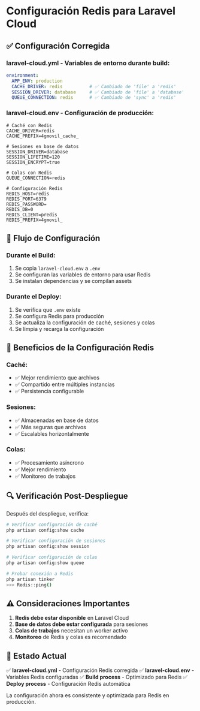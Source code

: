 # Configuración Redis para Laravel Cloud

## ✅ Configuración Corregida

### **laravel-cloud.yml** - Variables de entorno durante build:
```yaml
environment:
  APP_ENV: production
  CACHE_DRIVER: redis          # ✅ Cambiado de 'file' a 'redis'
  SESSION_DRIVER: database     # ✅ Cambiado de 'file' a 'database'
  QUEUE_CONNECTION: redis      # ✅ Cambiado de 'sync' a 'redis'
```

### **laravel-cloud.env** - Configuración de producción:
```env
# Caché con Redis
CACHE_DRIVER=redis
CACHE_PREFIX=4gmovil_cache_

# Sesiones en base de datos
SESSION_DRIVER=database
SESSION_LIFETIME=120
SESSION_ENCRYPT=true

# Colas con Redis
QUEUE_CONNECTION=redis

# Configuración Redis
REDIS_HOST=redis
REDIS_PORT=6379
REDIS_PASSWORD=
REDIS_DB=0
REDIS_CLIENT=predis
REDIS_PREFIX=4gmovil_
```

## 🔄 Flujo de Configuración

### **Durante el Build:**
1. Se copia `laravel-cloud.env` a `.env`
2. Se configuran las variables de entorno para usar Redis
3. Se instalan dependencias y se compilan assets

### **Durante el Deploy:**
1. Se verifica que `.env` existe
2. Se configura Redis para producción
3. Se actualiza la configuración de caché, sesiones y colas
4. Se limpia y recarga la configuración

## 🎯 Beneficios de la Configuración Redis

### **Caché:**
- ✅ Mejor rendimiento que archivos
- ✅ Compartido entre múltiples instancias
- ✅ Persistencia configurable

### **Sesiones:**
- ✅ Almacenadas en base de datos
- ✅ Más seguras que archivos
- ✅ Escalables horizontalmente

### **Colas:**
- ✅ Procesamiento asíncrono
- ✅ Mejor rendimiento
- ✅ Monitoreo de trabajos

## 🔍 Verificación Post-Despliegue

Después del despliegue, verifica:

```bash
# Verificar configuración de caché
php artisan config:show cache

# Verificar configuración de sesiones
php artisan config:show session

# Verificar configuración de colas
php artisan config:show queue

# Probar conexión a Redis
php artisan tinker
>>> Redis::ping()
```

## ⚠️ Consideraciones Importantes

1. **Redis debe estar disponible** en Laravel Cloud
2. **Base de datos debe estar configurada** para sesiones
3. **Colas de trabajos** necesitan un worker activo
4. **Monitoreo** de Redis y colas es recomendado

## 🚀 Estado Actual

✅ **laravel-cloud.yml** - Configuración Redis corregida
✅ **laravel-cloud.env** - Variables Redis configuradas
✅ **Build process** - Optimizado para Redis
✅ **Deploy process** - Configuración Redis automática

La configuración ahora es consistente y optimizada para Redis en producción.

